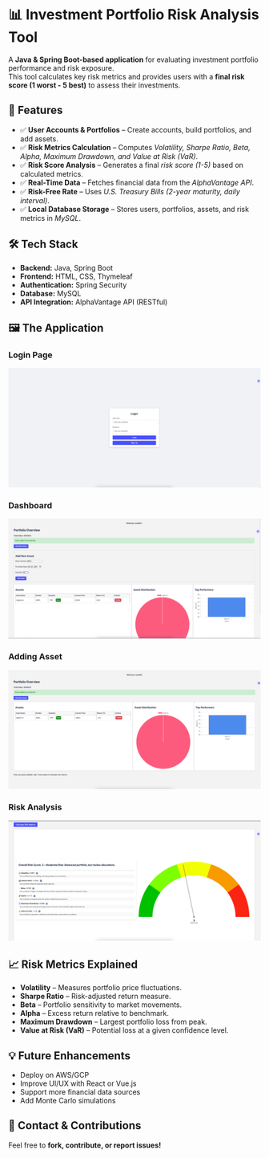 # 📊 Investment Portfolio Risk Analysis Tool  
A **Java & Spring Boot-based application** for evaluating investment portfolio performance and risk exposure.  
This tool calculates key risk metrics and provides users with a **final risk score (1 worst - 5 best)** to assess their investments.

## 🚀 Features
- ✅ **User Accounts & Portfolios** – Create accounts, build portfolios, and add assets.
- ✅ **Risk Metrics Calculation** – Computes *Volatility, Sharpe Ratio, Beta, Alpha, Maximum Drawdown, and Value at Risk (VaR)*.
- ✅ **Risk Score Analysis** – Generates a final *risk score (1-5)* based on calculated metrics.
- ✅ **Real-Time Data** – Fetches financial data from the *AlphaVantage API*.
- ✅ **Risk-Free Rate** – Uses *U.S. Treasury Bills (2-year maturity, daily interval)*.
- ✅ **Local Database Storage** – Stores users, portfolios, assets, and risk metrics in *MySQL*.

## 🛠️ Tech Stack
- **Backend:** Java, Spring Boot
- **Frontend:** HTML, CSS, Thymeleaf
- **Authentication:** Spring Security
- **Database:** MySQL
- **API Integration:** AlphaVantage API (RESTful)

## 🖼️ The Application
### Login Page  
![Login Page](screenshots/login_page.png)  

### Dashboard  
![Dashboard](screenshots/dashboard.png)  

### Adding Asset  
![Adding Asset](screenshots/adding_asset.png)  

### Risk Analysis  
![Risk Analysis](screenshots/risk_analysis.png)  

## 📈 Risk Metrics Explained
- **Volatility** – Measures portfolio price fluctuations.
- **Sharpe Ratio** – Risk-adjusted return measure.
- **Beta** – Portfolio sensitivity to market movements.
- **Alpha** – Excess return relative to benchmark.
- **Maximum Drawdown** – Largest portfolio loss from peak.
- **Value at Risk (VaR)** – Potential loss at a given confidence level.

## 💡 Future Enhancements
- Deploy on AWS/GCP
- Improve UI/UX with React or Vue.js
- Support more financial data sources
- Add Monte Carlo simulations

## 📩 Contact & Contributions
Feel free to **fork, contribute, or report issues!**  

